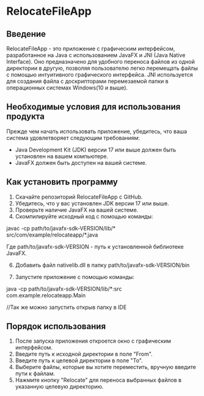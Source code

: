 # RelocateFileApp

## Введение

RelocateFileApp - это приложение с графическим интерфейсом, разработанное на Java с использованием JavaFX и JNI (Java Native Interface). Оно предназначено для удобного переноса файлов из одной директории в другую, позволяя пользователю легко перемещать файлы с помощью интуитивного графического интерфейса.
JNI используется для создания файла с доскрипторами перемезаемой папки в операционных системах Windows(10 и выше).

## Необходимые условия для использования продукта

Прежде чем начать использовать приложение, убедитесь, что ваша система удовлетворяет следующим требованиям:

- Java Development Kit (JDK) версии 17 или выше должен быть установлен на вашем компьютере.
- JavaFX должен быть доступен на вашей системе.

## Как установить программу

1. Скачайте репозиторий RelocateFileApp с GitHub.
2. Убедитесь, что у вас установлен JDK версии 17 или выше.
3. Проверьте наличие JavaFX на вашей системе.
4. Скомпилируйте исходный код с помощью команды:


javac -cp path/to/javafx-sdk-VERSION/lib/* src/com/example/relocateapp/*.java


Где path/to/javafx-sdk-VERSION - путь к установленной библиотеке JavaFX.

6. Добавить файл nativelib.dll в папку path/to/javafx-sdk-VERSION/bin 

7. Запустите приложение с помощью команды:


java -cp path/to/javafx-sdk-VERSION/lib/*:src com.example.relocateapp.Main


//Так же можно запустить открыв папку в IDE

## Порядок использования

1. После запуска приложения откроется окно с графическим интерфейсом.
2. Введите путь к исходной директории в поле "From".
3. Введите путь к целевой директории в поле "To".
4. Выберите файлы, которые вы хотите переместить, вручную введите пути к файлам.
5. Нажмите кнопку "Relocate" для переноса выбранных файлов в указанную целевую директорию.
